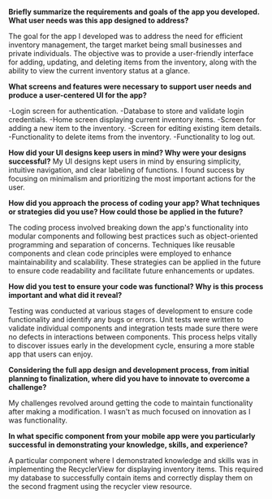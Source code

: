 **Briefly summarize the requirements and goals of the app you developed. What user needs was this app designed to address?**

The goal for the app I developed was to address the need for efficient inventory management, the target market being small businesses and private individuals. The objective was to provide a user-friendly interface for adding, updating, and deleting items from the inventory, along with the ability to view the current inventory status at a glance.

**What screens and features were necessary to support user needs and produce a user-centered UI for the app?** 

-Login screen for authentication.
-Database to store and validate login credentials.
-Home screen displaying current inventory items.
-Screen for adding a new item to the inventory.
-Screen for editing existing item details.
-Functionality to delete items from the inventory. 
-Functionality to log out.

**How did your UI designs keep users in mind? Why were your designs successful?**
My UI designs kept users in mind by ensuring simplicity, intuitive navigation, and clear labeling of functions. I found success by focusing on minimalism and prioritizing the most important actions for the user.

**How did you approach the process of coding your app? What techniques or strategies did you use? How could those be applied in the future?**

The coding process involved breaking down the app's functionality into modular components and following best practices such as object-oriented programming and separation of concerns. Techniques like reusable components and clean code principles were employed to enhance maintainability and scalability. These strategies can be applied in the future to ensure code readability and facilitate future enhancements or updates.

**How did you test to ensure your code was functional? Why is this process important and what did it reveal?**

Testing was conducted at various stages of development to ensure code functionality and identify any bugs or errors. Unit tests were written to validate individual components and integration tests made sure there were no defects in interactions between components. This process helps vitally to discover issues early in the development cycle, ensuring a more stable app that users can enjoy.

**Considering the full app design and development process, from initial planning to finalization, where did you have to innovate to overcome a challenge?**

My challenges revolved around getting the code to maintain functionality after making a modification. I wasn't as much focused on innovation as I was functionality. 

**In what specific component from your mobile app were you particularly successful in demonstrating your knowledge, skills, and experience?**

A particular component where I demonstrated knowledge and skills was in implementing the RecyclerView for displaying inventory items. This required my database to successfully contain items and correctly display them on the second fragment using the recycler view resource. 
